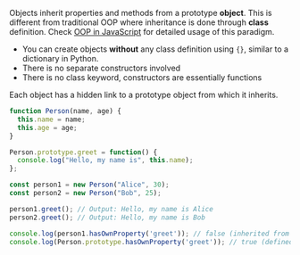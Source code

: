 Objects inherit properties and methods from a prototype **object**. This is different from traditional OOP where inheritance is done through **class** definition. Check [OOP in JavaScript](OOP%20in%20JavaScript.md) for detailed usage of this paradigm.

- You can create objects **without** any class definition using `{}`, similar to a dictionary in Python.
- There is no separate constructors involved
- There is no class keyword, constructors are essentially functions



Each object has a hidden link to a prototype object from which it inherits.

```js
function Person(name, age) {
  this.name = name;
  this.age = age;
}

Person.prototype.greet = function() {
  console.log("Hello, my name is", this.name);
};

const person1 = new Person("Alice", 30);
const person2 = new Person("Bob", 25);

person1.greet(); // Output: Hello, my name is Alice
person2.greet(); // Output: Hello, my name is Bob

console.log(person1.hasOwnProperty('greet')); // false (inherited from prototype)
console.log(Person.prototype.hasOwnProperty('greet')); // true (defined on prototype)

```
